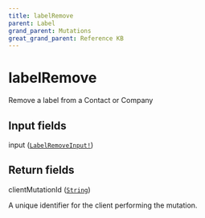 ```yaml
---
title: labelRemove
parent: Label
grand_parent: Mutations
great_grand_parent: Reference KB
---
```


# labelRemove

Remove a label from a Contact or Company

## Input fields

<div class="field-entry ">
  <span id="input" class="field-name anchored">input (<code><a href="/docs/reference_kb/input_object/label/label_remove_input">LabelRemoveInput!</a></code>)</span>

  <div class="description-wrapper">

  </div>
</div>

## Return fields

<div class="field-entry ">
  <span id="client_mutation_id" class="field-name anchored">clientMutationId (<code><a href="/docs/reference_kb/scalar/string">String</a></code>)</span>

  <div class="description-wrapper">
   <p>A unique identifier for the client performing the mutation.</p>

  </div>
</div>

